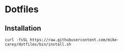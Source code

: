 # Dotfiles

## Installation

```
curl -fsSL https://raw.githubusercontent.com/mike-carey/dotfiles/bin/install.sh
```
